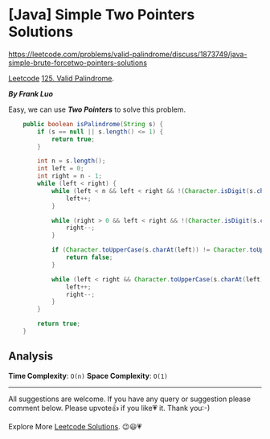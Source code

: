 # [Java] Simple Two Pointers Solutions

https://leetcode.com/problems/valid-palindrome/discuss/1873749/java-simple-brute-forcetwo-pointers-solutions

[Leetcode](https://leetcode.com/) [125. Valid Palindrome](https://leetcode.com/problems/valid-palindrome/).

***By Frank Luo***

Easy, we can use ***Two Pointers*** to solve this problem.

```java
    public boolean isPalindrome(String s) {
        if (s == null || s.length() <= 1) {
            return true;
        }

        int n = s.length();
        int left = 0;
        int right = n - 1;
        while (left < right) {
            while (left < n && left < right && !(Character.isDigit(s.charAt(left)) || Character.isAlphabetic(s.charAt(left)))) {
                left++;
            }

            while (right > 0 && left < right && !(Character.isDigit(s.charAt(right)) || Character.isAlphabetic(s.charAt(right)))) {
                right--;
            }

            if (Character.toUpperCase(s.charAt(left)) != Character.toUpperCase(s.charAt(right))) {
                return false;
            }

            while (left < right && Character.toUpperCase(s.charAt(left)) == Character.toUpperCase(s.charAt(right))) {
                left++;
                right--;
            }
        }

        return true;        
    }
```

## Analysis

**Time Complexity**: `O(n)`
**Space Complexity**: `O(1)`

------------

All suggestions are welcome. 
If you have any query or suggestion please comment below.
Please upvote👍 if you like💗 it. Thank you:-)

Explore More [Leetcode Solutions](https://leetcode.com/discuss/general-discussion/1868912/My-Leetcode-Solutions-All-In-One). 😉😃💗
